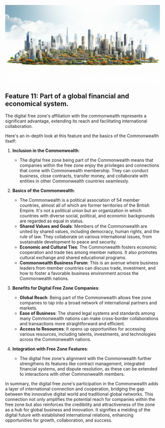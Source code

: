 
![](img/common_wealth.png)

## Feature 11: Part of a global financial and economical system.

The digital free zone's affiliation with the commonwealth represents a significant advantage, extending its reach and facilitating international collaboration. 

Here's an in-depth look at this feature and the basics of the Commonwealth itself:

1. **Inclusion in the Commonwealth**: 
   * The digital free zone being part of the Commonwealth means that companies within the free zone enjoy the privileges and connections that come with Commonwealth membership. They can conduct business, close contracts, transfer money, and collaborate with entities in other Commonwealth countries seamlessly.

2. **Basics of the Commonwealth**: 
   * The Commonwealth is a political association of 54 member countries, almost all of which are former territories of the British Empire. It's not a political union but an organization in which countries with diverse social, political, and economic backgrounds are regarded as equal in status.
   * **Shared Values and Goals**: Members of the Commonwealth are united by shared values, including democracy, human rights, and the rule of law. They collaborate on various international issues, from sustainable development to peace and security.
   * **Economic and Cultural Ties**: The Commonwealth fosters economic cooperation and trade ties among member nations. It also promotes cultural exchange and shared educational programs.
   * **Commonwealth Business Forum**: This is an avenue where business leaders from member countries can discuss trade, investment, and how to foster a favorable business environment across the Commonwealth nations.

3. **Benefits for Digital Free Zone Companies**: 
   * **Global Reach**: Being part of the Commonwealth allows free zone companies to tap into a broad network of international partners and markets.
   * **Ease of Business**: The shared legal systems and standards among many Commonwealth nations can make cross-border collaborations and transactions more straightforward and efficient.
   * **Access to Resources**: It opens up opportunities for accessing various resources, including talents, investments, and technologies across the Commonwealth nations.

4. **Integration with Free Zone Features**: 
   * The digital free zone's alignment with the Commonwealth further strengthens its features like contract management, integrated financial systems, and dispute resolution, as these can be extended to interactions with other Commonwealth members.

In summary, the digital free zone's participation in the Commonwealth adds a layer of international connection and cooperation, bridging the gap between the innovative digital world and traditional global networks. This connection not only amplifies the potential reach for companies within the free zone but also reinforces the credibility and attractiveness of the zone as a hub for global business and innovation. It signifies a melding of the digital future with established international relations, enhancing opportunities for growth, collaboration, and success.